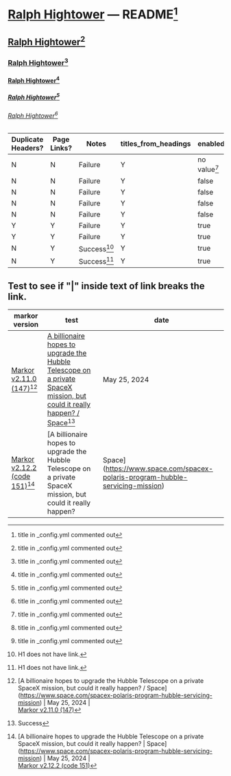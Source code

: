 # [Ralph Hightower](https://ralphhightower.github.io/) — README[^11]

## [Ralph Hightower](https://ralphhightower.github.io/)[^11]

### [Ralph Hightower](https://ralphhightower.github.io/)[^11]

#### [Ralph Hightower](https://ralphhightower.github.io/)[^11]

##### [Ralph Hightower](https://ralphhightower.github.io/)[^11]

###### [Ralph Hightower](https://ralphhightower.github.io/)[^11]

| Duplicate<br />Headers? | Page<br />Links? | Notes | titles_from_headings | enabled: | strip_title: | collections: |
|---|---|---|---|---|---|---|
| N | N | Failure  | Y | no value[^11] | no value[^11] | no value[^11] |
| N | N | Failure  | Y | false | false | false |
| N | N | Failure  | Y | false | false | true  |
| N | N | Failure  | Y | false | true  | false |
| N | N | Failure  | Y | false | true  | true  |
| Y | Y | Failure  | Y | true  | false | false |
| Y | Y | Failure  | Y | true  | false | true  |
| N | Y | Success[^13] | Y | true  | true  | false |
| N | Y | Success[^13] | Y | true  | true  | true  |

[^11]: title in _config.yml commented out
[^12]: titles_from_headings: live
[^13]: H1 does not have link.

## Test to see if "|" inside text of link breaks the link.

| markor version | test | date |
|---|---|---|
| [Markor v2.11.0 (147\)](https://github.com/gsantner/markor/releases/tag/v2.11.0)[^21]  | [A billionaire hopes to upgrade the Hubble Telescope on a private SpaceX mission, but could it really happen? / Space](https://www.space.com/spacex-polaris-program-hubble-servicing-mission)[^41] | May 25, 2024 |
| [Markor v2.12.2 (code 151\)](https://github.com/gsantner/markor/releases/tag/v2.12.2)[^22] | [A billionaire hopes to upgrade the Hubble Telescope on a private SpaceX mission, but could it really happen? | Space](https://www.space.com/spacex-polaris-program-hubble-servicing-mission) | May 25, 2024[^42] |

[^21]: \[A billionaire hopes to upgrade the Hubble Telescope on a private SpaceX mission, but could it really happen? / Space](https://www.space.com/spacex-polaris-program-hubble-servicing-mission) \| May 25, 2024 |<br />[Markor v2.11.0 (147\)](https://github.com/gsantner/markor/releases/tag/v2.11.0)

[^22]: \[A billionaire hopes to upgrade the Hubble Telescope on a private SpaceX mission, but could it really happen? | Space](https://www.space.com/spacex-polaris-program-hubble-servicing-mission) \| May 25, 2024 |<br />[Markor v2.12.2 (code 151\)](https://github.com/gsantner/markor/releases/tag/v2.12.2)

[^41]: Success
[^42]: Failure 
